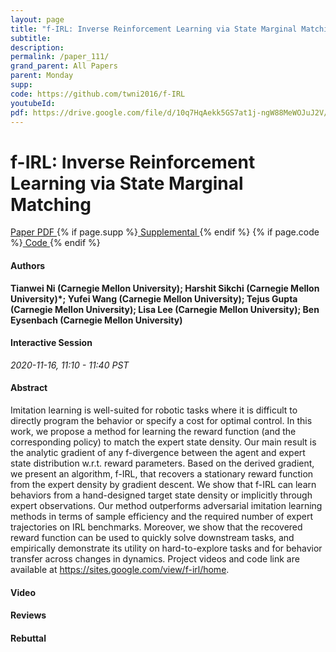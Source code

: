 ```yaml
---
layout: page
title: "f-IRL: Inverse Reinforcement Learning via State Marginal Matching"
subtitle: 
description:
permalink: /paper_111/
grand_parent: All Papers
parent: Monday
supp: 
code: https://github.com/twni2016/f-IRL
youtubeId: 
pdf: https://drive.google.com/file/d/10q7HqAekk5GS7at1j-ngW88MeWOJuJ2V/view
---
```


# f-IRL: Inverse Reinforcement Learning via State Marginal Matching

<a href="https://drive.google.com/file/d/10q7HqAekk5GS7at1j-ngW88MeWOJuJ2V/view" target="_blank" rel="noopener noreferrer" class="btn btn-blue"><i class="fa fa-file-text-o" aria-hidden="true"></i> Paper PDF </a> {% if page.supp %}<a href="" target="_blank" rel="noopener noreferrer" class="btn btn-green"><i class="fa fa-file-text-o" aria-hidden="true"></i> Supplemental </a>{% endif %} {% if page.code %}<a href="https://github.com/twni2016/f-IRL" target="_blank" rel="noopener noreferrer" class="btn btn-green"><i class="fa fa-github" aria-hidden="true"></i> Code </a>{% endif %} 

#### Authors
**Tianwei Ni (Carnegie Mellon University); Harshit Sikchi (Carnegie Mellon University)*; Yufei Wang (Carnegie Mellon University); Tejus Gupta (Carnegie Mellon University); Lisa Lee (Carnegie Mellon University); Ben Eysenbach (Carnegie Mellon University)**

#### Interactive Session
*2020-11-16, 11:10 - 11:40 PST*

#### Abstract
Imitation learning is well-suited for robotic tasks where it is difficult to directly program the behavior or specify a cost for optimal control. 
In this work, we propose a method for learning the reward function (and the corresponding policy) to match the expert state density. 
Our main result is the analytic gradient of any f-divergence between the agent and expert state distribution w.r.t. reward parameters. Based on the derived gradient, we present an algorithm, f-IRL, that recovers a stationary reward function from the expert density by gradient descent. 
We show that f-IRL can learn behaviors from a hand-designed target state density or implicitly through expert observations. 
Our method outperforms adversarial imitation learning methods in terms of sample efficiency and the required number of expert trajectories on IRL benchmarks. 
Moreover, we show that the recovered reward function can be used to quickly solve downstream tasks, and empirically demonstrate its utility on hard-to-explore tasks and for behavior transfer across changes in dynamics. 
Project videos and code link are available at <a href="https://sites.google.com/view/f-irl/home" target="_blank">https://sites.google.com/view/f-irl/home</a>.

#### Video 

#### Reviews

#### Rebuttal

